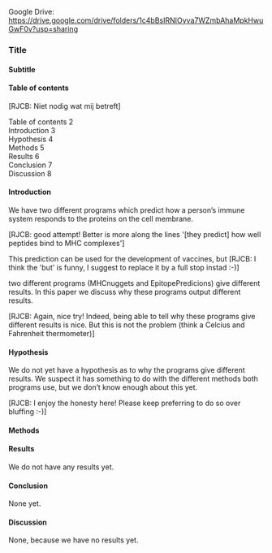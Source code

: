 Google Drive:\
https://drive.google.com/drive/folders/1c4bBsIRNIOyva7WZmbAhaMpkHwuGwF0v?usp=sharing

### Title

#### Subtitle

#### Table of contents

[RJCB: Niet nodig wat mij betreft]

Table of contents    2\
Introduction    3\
Hypothesis    4\
Methods    5\
Results    6\
Conclusion    7\
Discussion    8


#### Introduction
We have two different programs which predict how a person’s immune system responds to the proteins on the cell membrane. 

[RJCB: good attempt! Better is more along the lines '[they predict] how well peptides bind to MHC complexes']

This prediction can be used for the development of vaccines, 
but [RJCB: I think the 'but' is funny, I suggest to replace it by a full stop instad :-)]
 
two different programs (MHCnuggets and EpitopePredicions) give different results. In this paper we discuss why these programs output different results.

[RJCB: Again, nice try! Indeed, being able to tell why these programs give different results is nice. But this is not the problem (think a Celcius and Fahrenheit thermometer)]

#### Hypothesis
We do not yet have a hypothesis as to why the programs give different results. We suspect it has something to do with the different methods both programs use, but we don’t know enough about this yet.

[RJCB: I enjoy the honesty here! Please keep preferring to do so over bluffing :-)]

#### Methods

#### Results
We do not have any results yet.

#### Conclusion
None yet.

#### Discussion
None, because we have no results yet.
